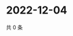 # 2022-12-04

共 0 条

<!-- BEGIN WEIBO -->
<!-- 最后更新时间 Sun Dec 04 2022 21:18:37 GMT+0800 (China Standard Time) -->

<!-- END WEIBO -->
